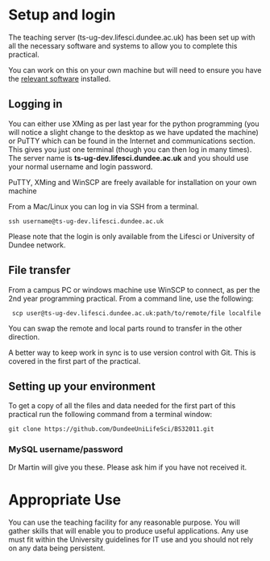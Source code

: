 # Setup and login

The teaching server (ts-ug-dev.lifesci.dundee.ac.uk) has been set up with all the necessary software and systems to allow you to complete this practical.

You can work on this on your own machine but will need to ensure you have the [relevant software](software.md) installed.

## Logging in

You can either use XMing as per last year for the python programming (you will notice a slight change to the desktop as we have updated the machine) or PuTTY which can be found in the Internet and communications section. This gives you just one terminal (though you can then log in many times). The server name is **ts-ug-dev.lifesci.dundee.ac.uk** and you should use your normal username and login password. 

PuTTY, XMing and WinSCP are freely available for installation on your own machine

From a Mac/Linux you can log in via SSH from a terminal.

    ssh username@ts-ug-dev.lifesci.dundee.ac.uk

Please note that the login is only available from the Lifesci or University of Dundee network.	
	
## File transfer

From a campus PC or windows machine use WinSCP to connect, as per the 2nd year programming practical.
From a command line, use the following:

     scp user@ts-ug-dev.lifesci.dundee.ac.uk:path/to/remote/file localfile
	
You can swap the remote and local parts round to transfer in the other direction.

A better way to keep work in sync is to use version control with Git. This is covered in the first part of the practical.

## Setting up your environment

To get a copy of all the files and data needed for the first part of this practical run the following command from a terminal window:

    git clone https://github.com/DundeeUniLifeSci/BS32011.git


### MySQL username/password

Dr Martin will give you these. Please ask him if you have not received it.

# Appropriate Use

You can use the teaching facility for any reasonable purpose. You will gather skills that will enable you to produce useful applications. Any use must fit within the University guidelines for IT use and you should not rely on any data being persistent.


